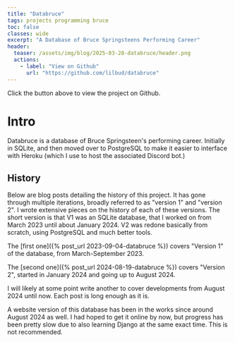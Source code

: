 ```yaml
---
title: "Databruce"
tags: projects programming bruce
toc: false
classes: wide
excerpt: "A Database of Bruce Springsteens Performing Career"
header:
  teaser: /assets/img/blog/2025-03-28-databruce/header.png
  actions:
    - label: "View on Github"
      url: "https://github.com/lilbud/databruce"
---
```


Click the button above to view the project on Github.

# Intro
Databruce is a database of Bruce Springsteen's performing career. Initially in SQLite, and then moved over to PostgreSQL to make it easier to interface with Heroku (which I use to host the associated Discord bot.)

## History
Below are blog posts detailing the history of this project. It has gone through multiple iterations, broadly referred to as "version 1" and "version 2". I wrote extensive pieces on the history of each of these versions. The short version is that V1 was an SQLite database, that I worked on from March 2023 until about January 2024. V2 was redone basically from scratch, using PostgreSQL and much better tools.

The [first one]({% post_url 2023-09-04-databruce %}) covers "Version 1" of the database, from March-September 2023. 

The [second one]({% post_url 2024-08-19-databruce %}) covers "Version 2", started in January 2024 and going up to August 2024.

I will likely at some point write another to cover developments from August 2024 until now. Each post is long enough as it is.

A website version of this database has been in the works since around August 2024 as well. I had hoped to get it online by now, but progress has been pretty slow due to also learning Django at the same exact time. This is not recommended.